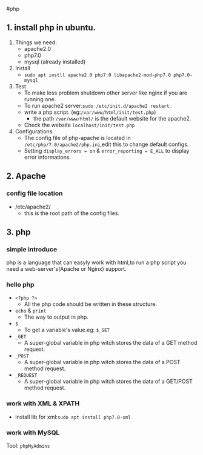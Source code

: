 #php
## 1. install php in ubuntu.
1. Things we need:
    * apache2.0
    * php7.0
    * mysql (already installed)
2. Install
    * `sudo apt instll apache2.0 php7.0 libapache2-mod-php7.0 php7.0-mysql`
3. Test
    * To make less problem shutdown other server like nginx if you are running one.
    * To run apache2 server:`sudo /etc/init.d/apache2 restart`.
    * write a php script. (eg:`/var/www/html/init/test.php`)
    	* the path `/var/www/html/` is the default website for the apache2.
    * Check the website `localhost/init/test.php`
4. Configurations
    * The config file of php-apache is located in `/etc/php/7.0/apache2/php.ini`,edit this to change default configs.
    * Setting `display_errors = on` & `error_reporting = E_ALL` to display error informations.

## 2. Apache
### config file location
* /etc/apache2/
	* this is the root path of the config files.


## 3. php
### simple introduce
php is a language that can easyly work with html,to run a php script you need a web-server's(Apache or Nginx) support.

### hello php
* `<?php ?>`
    * All the php code should be written in these structure.
* `echo` & `print`
    * The way to output in php.
* `$`
    * To get a variable's value.eg: `$_GET`
* `_GET`
    * A super-global variable in php witch stores the data of a GET method request.
* `_POST`
    * A super-global variable in php witch stores the data of a POST method request.
* `_REQUEST`
    * A super-global variable in php witch stores the data of a GET/POST method request.         

### work with XML & XPATH
* install lib for xml:`sudo apt install php7.0-xml`

### work with MySQL
Tool: `phpMyAdmins`